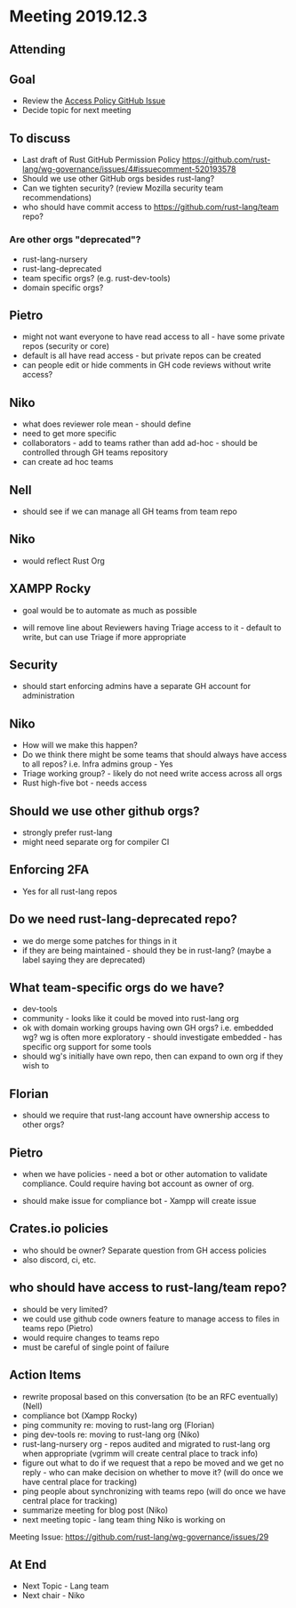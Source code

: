 # Meeting 2019.12.3

## Attending

## Goal
* Review the [Access Policy GitHub Issue](https://github.com/rust-lang/wg-governance/issues/4)
* Decide topic for next meeting

## To discuss
* Last draft of Rust GitHub Permission Policy https://github.com/rust-lang/wg-governance/issues/4#issuecomment-520193578
* Should we use other GitHub orgs besides rust-lang?
* Can we tighten security? (review Mozilla security team recommendations)
* who should have commit access to https://github.com/rust-lang/team repo?

### Are other orgs "deprecated"?
* rust-lang-nursery
* rust-lang-deprecated
* team specific orgs? (e.g. rust-dev-tools)
* domain specific orgs?

## Pietro
* might not want everyone to have read access to all - have some private repos (security or core)
* default is all have read access - but private repos can be created
* can people edit or hide comments in GH code reviews without write access?

## Niko
* what does reviewer role mean - should define
* need to get more specific
* collaborators - add to teams rather than add ad-hoc - should be controlled through GH teams repository
* can create ad hoc teams

## Nell
* should see if we can manage all GH teams from team repo

## Niko
* would reflect Rust Org

## XAMPP Rocky
* goal would be to automate as much as possible

* will remove line about Reviewers having Triage access to it - default to write, but can use Triage if more appropriate

## Security

* should start enforcing admins have a separate GH account for administration

## Niko
* How will we make this happen?
* Do we think there might be some teams that should always have access to all repos? i.e. Infra admins group - Yes
* Triage working group? - likely do not need write access across all orgs
* Rust high-five bot - needs access

## Should we use other github orgs?
* strongly prefer rust-lang
* might need separate org for compiler CI 

## Enforcing 2FA
* Yes for all rust-lang repos

## Do we need rust-lang-deprecated repo?
* we do merge some patches for things in it
* if they are being maintained - should they be in rust-lang? (maybe a label saying they are deprecated)

## What team-specific orgs do we have?
* dev-tools
* community - looks like it could be moved into rust-lang org
* ok with domain working groups having own GH orgs? i.e. embedded wg? wg is often more exploratory - should investigate embedded - has specific org support for some tools
* should wg's initially have own repo, then can expand to own org if they wish to

## Florian
* should we require that rust-lang account have ownership access to other orgs?

## Pietro
* when we have policies - need a bot or other automation to validate compliance. Could require having bot account as owner of org.

* should make issue for compliance bot - Xampp will create issue

## Crates.io policies
* who should be owner? Separate question from GH access policies
* also discord, ci, etc.

## who should have access to rust-lang/team repo?
* should be very limited?
* we could use github code owners feature to manage access to files in teams repo (Pietro)
* would require changes to teams repo
* must be careful of single point of failure

## Action Items
* rewrite proposal based on this conversation (to be an RFC eventually)(Nell)
* compliance bot (Xampp Rocky)
* ping community re: moving to rust-lang org (Florian)
* ping dev-tools re: moving to rust-lang org (Niko)
* rust-lang-nursery org - repos audited and migrated to rust-lang org when appropriate (vgrimm will create central place to track info)
* figure out what to do if we request that a repo be moved and we get no reply - who can make decision on whether to move it? (will do once we have central place for tracking)
* ping people about synchronizing with teams repo (will do once we have central place for tracking) 
* summarize meeting for blog post (Niko)
* next meeting topic - lang team thing Niko is working on

Meeting Issue: https://github.com/rust-lang/wg-governance/issues/29

## At End

* Next Topic - Lang team
* Next chair - Niko
